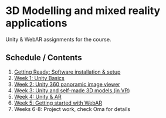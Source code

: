# 3D Modelling and mixed reality applications

Unity & WebAR assignments for the course.

## Schedule / Contents

1. [Getting Ready: Software installation & setup](docs/00-software-setup.md)
1. [Week 1: Unity Basics](#)
1. [Week 2: Unity 360 panoramic image viewer](#)
1. [Week 3: Unity and self-made 3D models (in VR)](#)
1. [Week 4: Unity & AR](#)
1. [Week 5: Getting started with WebAR](#)
1. Weeks 6-8: Project work, check Oma for details
